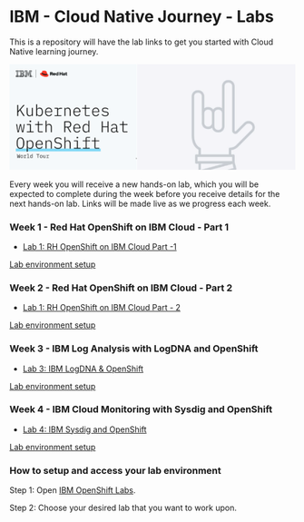 # IBM - Cloud Native Journey - Labs

This is a repository will have the lab links to get you started with Cloud Native learning journey.

![logo](img/bsok-1.png)

Every week you will receive a new hands-on lab, which you will be expected to complete during the week before you receive details for the next hands-on lab. Links will be made live as we progress each week.


### Week 1 - Red Hat OpenShift on IBM Cloud - Part 1

- [Lab 1: RH OpenShift on IBM Cloud Part -1 ](https://developer.ibm.com/openlabs/guide/openshift/course/dte-roks-43-lab1/01.01)

[Lab environment setup](https://github.com/IBM-Developer-Advocacy-India/ibm-openshift-labs#how-to-setup-and-access-your-lab-environment)


### Week 2 - Red Hat OpenShift on IBM Cloud - Part 2

- [Lab 1: RH OpenShift on IBM Cloud Part - 2](https://developer.ibm.com/openlabs/guide/openshift/course/dte-roks-43-lab2/01.01)

[Lab environment setup](https://github.com/IBM-Developer-Advocacy-India/ibm-openshift-labs#how-to-setup-and-access-your-lab-environment)

### Week 3 - IBM Log Analysis with LogDNA and OpenShift

- [Lab 3: IBM LogDNA & OpenShift](https://developer.ibm.com/openlabs/guide/openshift/course/dte-roks-43-lab3/01.01)

[Lab environment setup](https://github.com/IBM-Developer-Advocacy-India/ibm-openshift-labs#how-to-setup-and-access-your-lab-environment)

### Week 4 - IBM Cloud Monitoring with Sysdig and OpenShift

- [Lab 4: IBM Sysdig and OpenShift](https://developer.ibm.com/openlabs/guide/openshift/course/dte-roks-43-lab4/01.01)

[Lab environment setup](https://github.com/IBM-Developer-Advocacy-India/ibm-openshift-labs#how-to-setup-and-access-your-lab-environment)


### How to setup and access your lab environment

Step 1: Open [IBM OpenShift Labs](https://developer.ibm.com/openlabs/openshift).

Step 2: Choose your desired lab that you want to work upon.
